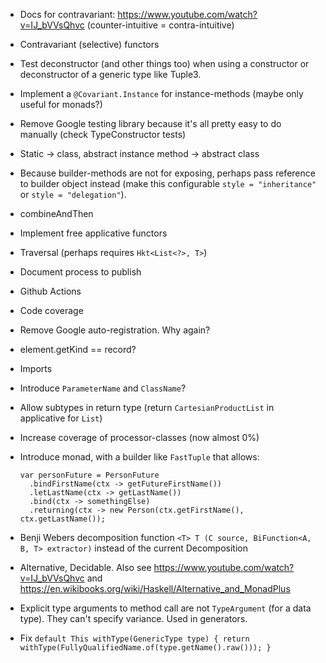 * Docs for contravariant: https://www.youtube.com/watch?v=IJ_bVVsQhvc (counter-intuitive = contra-intuitive)
* Contravariant (selective) functors 
* Test deconstructor (and other things too) when using a constructor or deconstructor of a generic type like Tuple3.
* Implement a `@Covariant.Instance` for instance-methods (maybe only useful for monads?)
* Remove Google testing library because it's all pretty easy to do manually (check TypeConstructor tests)
* Static -> class, abstract instance method -> abstract class
* Because builder-methods are not for exposing, perhaps pass reference to builder object instead (make this configurable `style = "inheritance"` or `style = "delegation"`).
* combineAndThen
* Implement free applicative functors
* Traversal (perhaps requires `Hkt<List<?>, T>`)
* Document process to publish
* Github Actions
* Code coverage
* Remove Google auto-registration. Why again?
* element.getKind == record?
* Imports
* Introduce `ParameterName` and `ClassName`?
* Allow subtypes in return type (return `CartesianProductList` in applicative for `List`)
* Increase coverage of processor-classes (now almost 0%)
* Introduce monad, with a builder like `FastTuple` that allows:
    
    ```
    var personFuture = PersonFuture
      .bindFirstName(ctx -> getFutureFirstName())
      .letLastName(ctx -> getLastName())
      .bind(ctx -> somethingElse)
      .returning(ctx -> new Person(ctx.getFirstName(), ctx.getLastName());
    ```
* Benji Webers decomposition function `<T> T (C source, BiFunction<A, B, T> extractor)` instead of the current Decomposition
* Alternative, Decidable. Also see https://www.youtube.com/watch?v=IJ_bVVsQhvc and https://en.wikibooks.org/wiki/Haskell/Alternative_and_MonadPlus
* Explicit type arguments to method call are not `TypeArgument` (for a data type). They can't specify variance. Used in generators.
* Fix
        ```
        default This withType(GenericType type) {
            return withType(FullyQualifiedName.of(type.getName().raw()));
        }
        ```
